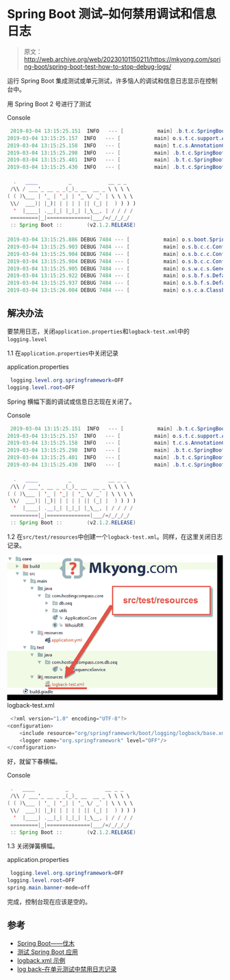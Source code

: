 # Spring Boot 测试–如何禁用调试和信息日志

> 原文：<http://web.archive.org/web/20230101150211/https://mkyong.com/spring-boot/spring-boot-test-how-to-stop-debug-logs/>

运行 Spring Boot 集成测试或单元测试，许多恼人的调试和信息日志显示在控制台中。

用 Spring Boot 2 号进行了测试

Console

```java
 2019-03-04 13:15:25.151  INFO   --- [           main] .b.t.c.SpringBootTestContextBootstrapper : 
2019-03-04 13:15:25.157  INFO   --- [           main] o.s.t.c.support.AbstractContextLoader    : 
2019-03-04 13:15:25.158  INFO   --- [           main] t.c.s.AnnotationConfigContextLoaderUtils : 
2019-03-04 13:15:25.298  INFO   --- [           main] .b.t.c.SpringBootTestContextBootstrapper : 
2019-03-04 13:15:25.401  INFO   --- [           main] .b.t.c.SpringBootTestContextBootstrapper : 
2019-03-04 13:15:25.430  INFO   --- [           main] .b.t.c.SpringBootTestContextBootstrapper : 

  .   ____          _            __ _ _
 /\\ / ___'_ __ _ _(_)_ __  __ _ \ \ \ \
( ( )\___ | '_ | '_| | '_ \/ _` | \ \ \ \
 \\/  ___)| |_)| | | | | || (_| |  ) ) ) )
  '  |____| .__|_| |_|_| |_\__, | / / / /
 =========|_|==============|___/=/_/_/_/
 :: Spring Boot ::        (v2.1.2.RELEASE)

2019-03-04 13:15:25.886 DEBUG 7484 --- [           main] o.s.boot.SpringApplication               : 
2019-03-04 13:15:25.903 DEBUG 7484 --- [           main] o.s.b.c.c.ConfigFileApplicationListener  : 
2019-03-04 13:15:25.904 DEBUG 7484 --- [           main] o.s.b.c.c.ConfigFileApplicationListener  : 
2019-03-04 13:15:25.904 DEBUG 7484 --- [           main] o.s.b.c.c.ConfigFileApplicationListener  : 
2019-03-04 13:15:25.905 DEBUG 7484 --- [           main] o.s.w.c.s.GenericWebApplicationContext   : 
2019-03-04 13:15:25.922 DEBUG 7484 --- [           main] o.s.b.f.s.DefaultListableBeanFactory     : 
2019-03-04 13:15:25.937 DEBUG 7484 --- [           main] o.s.b.f.s.DefaultListableBeanFactory     : 
2019-03-04 13:15:26.004 DEBUG 7484 --- [           main] o.s.c.a.ClassPathBeanDefinitionScanner   : 
```

## 解决办法

要禁用日志，关闭`application.properties`和`logback-test.xml`中的`logging.level`

1.1 在`application.properties`中关闭记录

application.properties

```java
 logging.level.org.springframework=OFF
logging.level.root=OFF 
```

Spring 横幅下面的调试或信息日志现在关闭了。

Console

```java
 2019-03-04 13:15:25.151  INFO   --- [           main] .b.t.c.SpringBootTestContextBootstrapper : 
2019-03-04 13:15:25.157  INFO   --- [           main] o.s.t.c.support.AbstractContextLoader    : 
2019-03-04 13:15:25.158  INFO   --- [           main] t.c.s.AnnotationConfigContextLoaderUtils : 
2019-03-04 13:15:25.298  INFO   --- [           main] .b.t.c.SpringBootTestContextBootstrapper : 
2019-03-04 13:15:25.401  INFO   --- [           main] .b.t.c.SpringBootTestContextBootstrapper : 
2019-03-04 13:15:25.430  INFO   --- [           main] .b.t.c.SpringBootTestContextBootstrapper : 

  .   ____          _            __ _ _
 /\\ / ___'_ __ _ _(_)_ __  __ _ \ \ \ \
( ( )\___ | '_ | '_| | '_ \/ _` | \ \ \ \
 \\/  ___)| |_)| | | | | || (_| |  ) ) ) )
  '  |____| .__|_| |_|_| |_\__, | / / / /
 =========|_|==============|___/=/_/_/_/
 :: Spring Boot ::        (v2.1.2.RELEASE) 
```

1.2 在`src/test/resources`中创建一个`logback-test.xml`。同样，在这里关闭日志记录。

![logback-test.xml](img/c73bd4049933e107e9b76c3dd6067cac.png)logback-test.xml

```java
 <?xml version="1.0" encoding="UTF-8"?>
<configuration>
    <include resource="org/springframework/boot/logging/logback/base.xml" />
    <logger name="org.springframework" level="OFF"/>
</configuration> 
```

好，就留下春横幅。

Console

```java
 .   ____          _            __ _ _
 /\\ / ___'_ __ _ _(_)_ __  __ _ \ \ \ \
( ( )\___ | '_ | '_| | '_ \/ _` | \ \ \ \
 \\/  ___)| |_)| | | | | || (_| |  ) ) ) )
  '  |____| .__|_| |_|_| |_\__, | / / / /
 =========|_|==============|___/=/_/_/_/
 :: Spring Boot ::        (v2.1.2.RELEASE) 
```

1.3 关闭弹簧横幅。

application.properties

```java
 logging.level.org.springframework=OFF
logging.level.root=OFF
spring.main.banner-mode=off 
```

完成，控制台现在应该是空的。

## 参考

*   [Spring Boot——伐木](http://web.archive.org/web/20221004081031/https://docs.spring.io/spring-boot/docs/current/reference/html/howto-logging.html)
*   [测试 Spring Boot 应用](http://web.archive.org/web/20221004081031/https://docs.spring.io/spring-boot/docs/current/reference/html/boot-features-testing.html#boot-features-testing-spring-boot-applications)
*   [logback.xml 示例](/web/20221004081031/https://mkyong.com/logging/logback-xml-example/)
*   [log back–在单元测试中禁用日志记录](/web/20221004081031/https://mkyong.com/logging/logback-disable-logging-in-unit-test/)

<input type="hidden" id="mkyong-current-postId" value="14477">